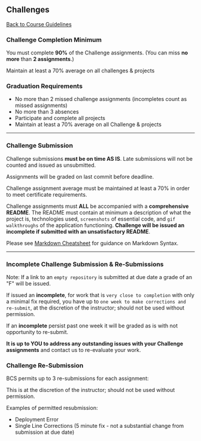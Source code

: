 ## Challenges
[Back to Course Guidelines](../../README.md#course-guidelines)

### Challenge Completion Minimum
You must complete **90%** of the Challenge assignments. (You can miss **no more** than **2 assignments**.)

Maintain at least a 70% average on all challenges & projects



### Graduation Requirements

* No more than 2 missed challenge assignments (incompletes count as missed assignments)
* No more than 3 absences
* Participate and complete all projects 
* Maintain at least a 70% average on all Challenge & projects 

<hr>

### Challenge Submission

Challenge submissions **must be on time AS IS**.
Late submissions will not be counted and issued as unsubmitted.

Assignments will be graded on last commit before deadline.

Challenge assignment average must be maintained at least a 70% in order to meet certificate requirements. 

Challenge assignments must **ALL** be accompanied with a **comprehensive README**. The README must contain at minimum a description of what the project is, technologies used, `screenshots` of essential code, and `gif walkthroughs` of the application functioning. **Challenge will be issued an incomplete if submitted with an unsatisfactory README**. 

Please see [Markdown Cheatsheet](https://github.com/adam-p/markdown-here/wiki/Markdown-Cheatsheet) for guidance on Markdown Syntax.

<hr>

### Incomplete Challenge Submission & Re-Submissions

Note: If a link to an `empty repository` is submitted at due date a grade of an "F" will be issued.

If issued an **incomplete**, for work that is `very close to completion` with only a minimal fix required, you have up to `one week to make corrections and re-submit`, at the discretion of the instructor; should not be used without permission.

If an **incomplete** persist past one week it will be graded as is with not opportunity to re-submit. 

**It is up to YOU to address any outstanding issues with your Challenge assignments** and contact us to re-evaluate your work.


### Challenge Re-Submission

BCS permits up to 3 re-submissions for each assignment: 

This is at the discretion of the instructor; should not be used without permission.

Examples of permitted resubmission: 

* Deployment Error
* Single Line Corrections (5 minute fix - not a substantial change from submission at due date)




